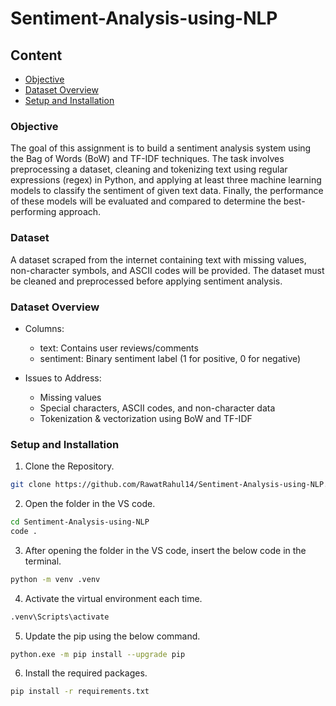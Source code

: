 # Sentiment-Analysis-using-NLP

## Content
- [Objective](#objective)
- [Dataset Overview](#dataset-overview)
- [Setup and Installation](#setup-and-installation)

### Objective
The goal of this assignment is to build a sentiment analysis system using the Bag of Words (BoW) and TF-IDF techniques. The task involves preprocessing a dataset, cleaning and tokenizing text using regular expressions (regex) in Python, and applying at least three machine learning models to classify the sentiment of given text data. Finally, the performance of these models will be evaluated and compared to determine the best-performing approach.


### Dataset
A dataset scraped from the internet containing text with missing values, non-character symbols, and ASCII codes will be provided. The dataset must be cleaned and preprocessed before applying sentiment analysis.

### Dataset Overview
- Columns:
    - text: Contains user reviews/comments
    - sentiment: Binary sentiment label (1 for positive, 0 for negative) 

- Issues to Address:
    - Missing values 
    - Special characters, ASCII codes, and non-character data 
    - Tokenization & vectorization using BoW and TF-IDF 

### Setup and Installation

1. Clone the Repository.

```bash
git clone https://github.com/RawatRahul14/Sentiment-Analysis-using-NLP.git
```

2. Open the folder in the VS code.

```bash
cd Sentiment-Analysis-using-NLP
code .
```

3. After opening the folder in the VS code, insert the below code in the terminal.

```bash
python -m venv .venv
```

4. Activate the virtual environment each time.
```bash
.venv\Scripts\activate
```

5. Update the pip using the below command.

```bash
python.exe -m pip install --upgrade pip
```

6. Install the required packages.

```bash
pip install -r requirements.txt
```